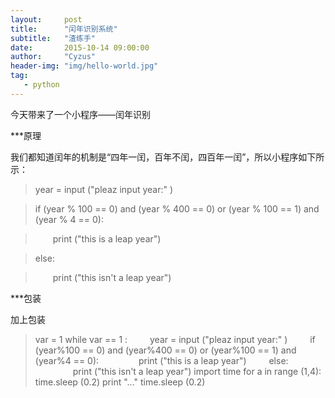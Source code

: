 ```yaml
---
layout:     post
title:      "闰年识别系统" 
subtitle:   "渣练手"
date:       2015-10-14 09:00:00
author:     "Cyzus"
header-img: "img/hello-world.jpg"
tag:
   - python
---
```




今天带来了一个小程序——闰年识别




***原理


我们都知道闰年的机制是“四年一闰，百年不闰，四百年一闰”，所以小程序如下所示：
>year = input ("pleaz input year:" )

>if (year % 100 == 0) and (year % 400 == 0) or (year % 100 == 1) and (year % 4 == 0):

> &#8195;&#8195;print ("this is a leap year")

>else:

>&#8195;&#8195;print ("this isn't a leap year")

***包装

加上包装
>var = 1
while var == 1 :
&#8195;&#8195;    year = input ("pleaz input year:" )
&#8195;&#8195;    if (year%100 == 0) and (year%400 == 0) or (year%100 == 1) and (year%4 == 0):
&#8195;&#8195;&#8195;&#8195;        print ("this is a leap year")
&#8195;&#8195;    else:
&#8195;&#8195;&#8195;&#8195;        print ("this isn't a leap year")
        import time
        for a in range (1,4):
            time.sleep (0.2)
            print "..."
 >           time.sleep (0.2)


